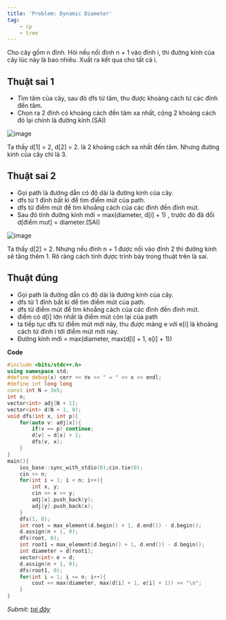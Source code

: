 ```yaml
---
title: 'Problem: Dynamic Diameter'
tag: 
    - cp
    - tree
---
```


Cho cây gồm n đỉnh. Hỏi nếu nối đỉnh n + 1 vào đỉnh i, thì đường kính của cây lúc này là bao nhiêu. Xuất ra kết qua cho tất cả i.

<!--more-->

## Thuật sai 1
- Tìm tâm của cây, sau đó dfs từ tâm, thu được khoảng cách từ các đỉnh đến tâm.
- Chọn ra 2 đỉnh có khoảng cách đến tâm xa nhất, cộng 2 khoảng cách đó lại chính là đường kính.(SAI)

![image](https://user-images.githubusercontent.com/83690404/136311652-5a41206c-6b7e-4a97-aa79-c6258b2716d3.png)

Ta thấy d[1] = 2, d[2] = 2. là 2 khoảng cách xa nhất đến tâm. Nhưng đường kính của cây chỉ là 3.

## Thuật sai 2
- Gọi path là đường dẫn có độ dài là đường kính của cây.
- dfs từ 1 đỉnh bất kì để tìm điểm mút của path.
- dfs từ điểm mút để tìm khoẳng cách của các đỉnh đến đỉnh mút. 
- Sau đó tính đường kính mới = max(diameter, d[i] + 1) , trước đó đã đổi d[điểm mut] = diameter.(SAI)

![image](https://user-images.githubusercontent.com/83690404/136312996-32d0f090-e0fb-4da1-b5dc-6957b71398ef.png)

Ta thấy d[2] = 2. Nhưng nếu đỉnh n + 1 được nối vào đỉnh 2 thì đường kính sẽ tăng thêm 1. Rõ ràng cách tính được trình bày trong thuật trên là sai.

## Thuật đúng
- Gọi path là đường dẫn có độ dài là đường kính của cây.
- dfs từ 1 đỉnh bất kì để tìm điểm mút của path.
- dfs từ điểm mút để tìm khoẳng cách của các đỉnh đến đỉnh mút. 
- điểm có d[i] lớn nhất là điểm mút còn lại của path
- ta tiếp tục dfs từ điểm mút mới này, thu được mảng e với e[i] là khoảng cách từ đỉnh i tới điểm mút mới này.
- Đường kính mới = max(diameter, max(d[i] + 1, e[i] + 1))

**Code**
```cpp
#include <bits/stdc++.h>
using namespace std;
#define debug(x) cerr << #x << " = " << x << endl;
#define int long long
const int N = 3e5;
int n;
vector<int> adj[N + 1];
vector<int> d(N + 1, 0);
void dfs(int x, int p){
    for(auto v: adj[x]){
        if(v == p) continue;
        d[v] = d[x] + 1;
        dfs(v, x);
    }
}
main(){
    ios_base::sync_with_stdio(0);cin.tie(0);
    cin >> n;
    for(int i = 1; i < n; i++){
        int x, y;
        cin >> x >> y;
        adj[x].push_back(y);
        adj[y].push_back(x);
    }
    dfs(1, 0);
    int root = max_element(d.begin() + 1, d.end()) - d.begin();
    d.assign(n + 1, 0);
    dfs(root, 0);
    int root1 = max_element(d.begin() + 1, d.end()) - d.begin();
    int diameter = d[root1];
    vector<int> e = d;
    d.assign(n + 1, 0);
    dfs(root1, 0);
    for(int i = 1; i <= n; i++){
        cout << max(diameter, max(d[i] + 1, e[i] + 1)) << "\n";
    }
}
```
*Submit: [tại đây](https://codeforces.com/gym/102694/problem/B)*
